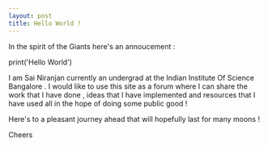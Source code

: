 ```yaml
---
layout: post
title: Hello World !
---
```


In the spirit of the Giants here's an annoucement :

print('Hello World')


I am Sai Niranjan currently an undergrad at the Indian Institute Of Science Bangalore . I would like to use this site as a 
forum where I can share the work that I have done  , ideas that I have implemented  and resources that I have used all in the hope of doing some public good !

Here's to a pleasant journey ahead that will hopefully last for many moons !

Cheers
